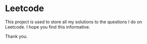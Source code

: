 # Leetcode
This project is used to store all my solutions to the questions I do on Leetcode. I hope you find this informative.

Thank you.